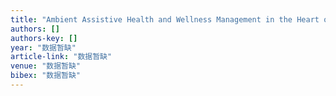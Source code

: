 ```yaml
---
title: "Ambient Assistive Health and Wellness Management in the Heart of the City: 7th International Conference on Smart Homes and Health Telematics, ICOST 2009, Tours, France, July 1 …"
authors: []
authors-key: []
year: "数据暂缺"
article-link: "数据暂缺"
venue: "数据暂缺"
bibex: "数据暂缺"
---
```


